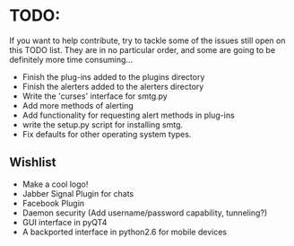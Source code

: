TODO:
=====

If you want to help contribute, try to tackle some of the issues still open on 
this TODO list. They are in no particular order, and some are going to be 
definitely more time consuming...

* Finish the plug-ins added to the plugins directory
* Finish the alerters added to the alerters directory
* Write the 'curses' interface for smtg.py
* Add more methods of alerting
* Add functionality for requesting alert methods in plug-ins
* write the setup.py script for installing smtg.
* Fix defaults for other operating system types.


Wishlist
--------

* Make a cool logo!
* Jabber Signal Plugin for chats
* Facebook Plugin
* Daemon security (Add username/password capability, tunneling?)
* GUI interface in pyQT4
* A backported interface in python2.6 for mobile devices

